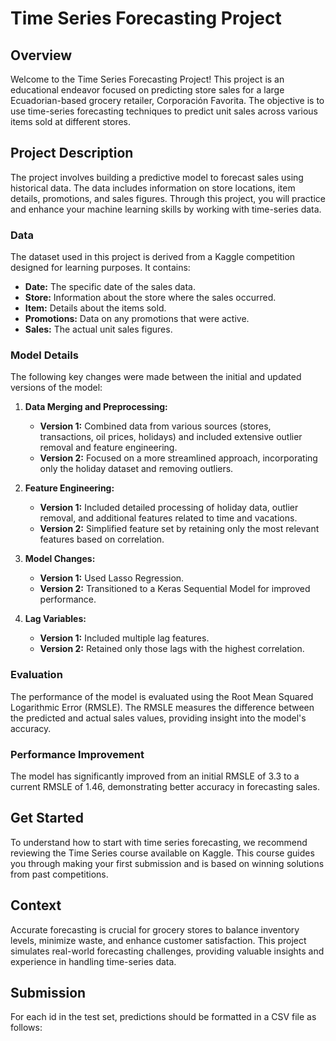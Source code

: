 # Time Series Forecasting Project

## Overview

Welcome to the Time Series Forecasting Project! This project is an educational endeavor focused on predicting store sales for a large Ecuadorian-based grocery retailer, Corporación Favorita. The objective is to use time-series forecasting techniques to predict unit sales across various items sold at different stores.

## Project Description

The project involves building a predictive model to forecast sales using historical data. The data includes information on store locations, item details, promotions, and sales figures. Through this project, you will practice and enhance your machine learning skills by working with time-series data.

### Data

The dataset used in this project is derived from a Kaggle competition designed for learning purposes. It contains:
- **Date:** The specific date of the sales data.
- **Store:** Information about the store where the sales occurred.
- **Item:** Details about the items sold.
- **Promotions:** Data on any promotions that were active.
- **Sales:** The actual unit sales figures.

### Model Details

The following key changes were made between the initial and updated versions of the model:

1. **Data Merging and Preprocessing:**
   - **Version 1:** Combined data from various sources (stores, transactions, oil prices, holidays) and included extensive outlier removal and feature engineering.
   - **Version 2:** Focused on a more streamlined approach, incorporating only the holiday dataset and removing outliers. 

2. **Feature Engineering:**
   - **Version 1:** Included detailed processing of holiday data, outlier removal, and additional features related to time and vacations.
   - **Version 2:** Simplified feature set by retaining only the most relevant features based on correlation.

3. **Model Changes:**
   - **Version 1:** Used Lasso Regression.
   - **Version 2:** Transitioned to a Keras Sequential Model for improved performance.

4. **Lag Variables:**
   - **Version 1:** Included multiple lag features.
   - **Version 2:** Retained only those lags with the highest correlation.

### Evaluation

The performance of the model is evaluated using the Root Mean Squared Logarithmic Error (RMSLE). The RMSLE measures the difference between the predicted and actual sales values, providing insight into the model's accuracy. 

### Performance Improvement

The model has significantly improved from an initial RMSLE of 3.3 to a current RMSLE of 1.46, demonstrating better accuracy in forecasting sales.

## Get Started

To understand how to start with time series forecasting, we recommend reviewing the Time Series course available on Kaggle. This course guides you through making your first submission and is based on winning solutions from past competitions.

## Context

Accurate forecasting is crucial for grocery stores to balance inventory levels, minimize waste, and enhance customer satisfaction. This project simulates real-world forecasting challenges, providing valuable insights and experience in handling time-series data.

## Submission

For each id in the test set, predictions should be formatted in a CSV file as follows:

